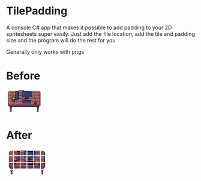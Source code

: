 # TilePadding

A console C# app that makes it possible to add padding to your 2D spritesheets super easily. Just add the file location, add the tile and padding size and the program will do the rest for you

Generally only works with pngs

# Before
![Screenshot](Desk.png)

# After
![Screenshot](Desk_padded.png)
